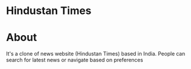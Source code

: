 # Hindustan Times

# About

It's a clone of news website (Hindustan Times) based in India. People can search for latest news or navigate based on preferences
